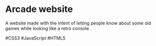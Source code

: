 # Arcade website

A website made with the intent of letting people know about some old games while looking like a retro console.

#CSS3 #JavaScript #HTML5

